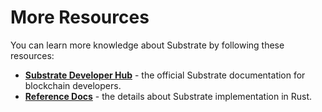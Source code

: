 # More Resources

You can learn more knowledge about Substrate by following these resources:

* [**Substrate Developer Hub**](https://substrate.dev) - the official Substrate documentation for blockchain developers.
* [**Reference Docs**](https://substrate.dev/rustdocs) - the details about Substrate implementation in Rust.

